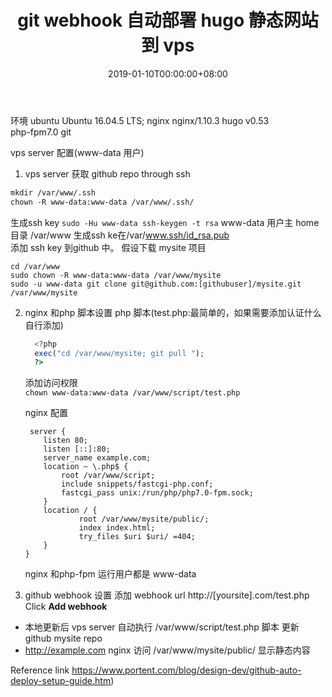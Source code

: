 ﻿---
title: "git webhook 自动部署 hugo  静态网站到 vps"
date: 2019-01-10T00:00:00+08:00
lastmod: 2019-01-10T00:00:00+08:00
tags: ["preview", "Theme preview", "tag-3"]
categories: ["hugo", "vps", "githook"]

weight: 10
contentCopyright: MIT 
mathjax: true
autoCollapseToc: true

---
环境
 ubuntu	Ubuntu 16.04.5 LTS; 
 nginx nginx/1.10.3
 hugo  v0.53  
php-fpm7.0
git

vps server 配置(www-data 用户)

 1. vps server 获取 github repo  through ssh

``` md
mkdir /var/www/.ssh  
chown -R www-data:www-data /var/www/.ssh/
 ```

 生成ssh key
`sudo -Hu www-data ssh-keygen -t rsa`
www-data 用户主 home目录 /var/www 生成ssh ke在/var/www.ssh/id_rsa.pub    
添加 ssh key 到github 中。
假设下载 mysite 项目

```
cd /var/www
sudo chown -R www-data:www-data /var/www/mysite  
sudo -u www-data git clone git@github.com:[githubuser]/mysite.git /var/www/mysite 
```
2.  nginx 和php 脚本设置
	  php 脚本(test.php:最简单的，如果需要添加认证什么自行添加)
	  ``` php 
	    <?php
		exec("cd /var/www/mysite; git pull ");
		?>
	```
	添加访问权限  
    `chown www-data:www-data /var/www/script/test.php`
    
	 nginx 配置
	```
	 server {
        listen 80;
        listen [::]:80;
        server_name example.com;
        location ~ \.php$ {
            root /var/www/script;
            include snippets/fastcgi-php.conf;
            fastcgi_pass unix:/run/php/php7.0-fpm.sock;
        }
        location / {
                root /var/www/mysite/public/;
                index index.html;
                try_files $uri $uri/ =404;
        }
    }
    ```
       nginx 和php-fpm 运行用户都是 www-data 
3. github webhook 设置
	    添加 webhook url	http://[yoursite].com/test.php
	    Click  **Add webhook**

- 本地更新后 vps server 自动执行 /var/www/script/test.php 脚本 更新 github mysite repo
- http://example.com  nginx 访问 /var/www/mysite/public/ 显示静态内容
		 
Reference link
https://www.portent.com/blog/design-dev/github-auto-deploy-setup-guide.htm)
